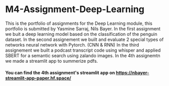 # M4-Assignment-Deep-Learning
This is the portfolio of assignments for the Deep Learning module, this portfolio is submitted by Yasmine Sarraj, Nils Bayer.
In the first assignment we buit a deep learning model based on the classification of the penguin dataset. 
In the second assignement we built and evaluate 2 special types of networks neural network with Pytorch. (CNN & RNN)
In the third assignement we built a podcast transcript code using whisper and applied SBERT for a semantic search using zalando images. 
In the 4th assignemtn we made a streamlit app to summerize pdfs. 

#### You can find the 4th assignment's streamlit app on https://nbayer-streamlit-app-paper.hf.space/
